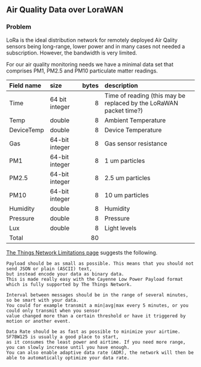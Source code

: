 ## Air Quality Data over LoraWAN
### Problem
LoRa is the ideal distribution network for remotely deployed Air Qality sensors being long-range, lower power and in many cases not needed a subscription. However, the bandwidth is very limited. 

For our air quality monitoring needs we have a minimal data set that comprises
PM1, PM2.5 and PM10 particulate matter readings.

| Field name | size |bytes| description |
|:-------|:----|----:|:-------|
|Time|64 bit integer|8|Time of reading (this may be replaced by the LoRaWAN packet time?)
|Temp|double|8|Ambient Temperature
|DeviceTemp|double|8|Device Temperature
|Gas|64-bit integer|8|Gas sensor resistance
|PM1|64-bit integer|8|1 um particles
|PM2.5|64-bit integer|8|2.5 um particles
|PM10|64-bit integer|8|10 um particles
|Humidity|double|8|Humidity
|Pressure|double|8|Pressure
|Lux|double|8|Light levels
|Total||80

[The Things Network Limitations page](https://www.thethingsnetwork.org/docs/lorawan/limitations/) suggests the following.
```
Payload should be as small as possible. This means that you should not send JSON or plain (ASCII) text,
but instead encode your data as binary data. 
This is made really easy with the Cayenne Low Power Payload format which is fully supported by The Things Network.

Interval between messages should be in the range of several minutes, so be smart with your data. 
You could for example transmit a min|avg|max every 5 minutes, or you could only transmit when you sensor
value changed more than a certain threshold or have it triggered by motion or another event.

Data Rate should be as fast as possible to minimize your airtime. SF7BW125 is usually a good place to start,
as it consumes the least power and airtime. If you need more range, you can slowly increase until you have enough.
You can also enable adaptive data rate (ADR), the network will then be able to automatically optimize your data rate.
```



